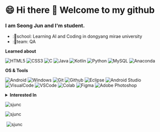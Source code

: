 

# 😄 Hi there 👋 Welcome to my github

  ### I am Seong Jun and I'm student.
  
- :🌱school: Learning AI and Coding in dongyang mirae university
- :👯team: QA





<summary><b>Learned about</b></summary>

![HTML5](https://img.shields.io/badge/-HTML5-F05032?style=for-the-badge&logo=html5&logoColor=ffffff)
![CSS3](https://img.shields.io/badge/-CSS3-007ACC?style=for-the-badge&logo=css3)
![C](https://img.shields.io/badge/-C-F05032?style=for-the-badge&logo=c&logoColor=ffffff)
![Java](https://img.shields.io/badge/java-%23ED8B00.svg?style=for-the-badge&logo=java&logoColor=white)
![Kotlin](https://img.shields.io/badge/kotlin-%237F52FF.svg?style=for-the-badge&logo=kotlin&logoColor=white)
![Python](https://img.shields.io/badge/python-3670A0?style=for-the-badge&logo=python&logoColor=ffdd54)
![MySQL](https://img.shields.io/badge/mysql-%2300f.svg?style=for-the-badge&logo=mysql&logoColor=white)
![Anaconda](https://img.shields.io/badge/Anaconda-44A833?style=flat-square&logo=Anaconda&logoColor=white)


<summary><b>OS & Tools</b></summary>


![Android](https://img.shields.io/badge/Android-3DDC84?style=for-the-badge&logo=android&logoColor=white)
![Windows](https://img.shields.io/badge/Windows-0078D6?style=for-the-badge&logo=windows&logoColor=white)
![Git](https://img.shields.io/badge/-Git-F05032?logo=Git&style=for-the-badge&logoColor=white)
![Github](https://img.shields.io/badge/-Github-181717?logo=Github&style=for-the-badge&logoColor=white)
![Eclipse](https://img.shields.io/badge/Eclipse-FE7A16.svg?style=for-the-badge&logo=Eclipse&logoColor=white)
![Android Studio](https://img.shields.io/badge/android%20studio-346ac1?style=for-the-badge&logo=android%20studio&logoColor=white)
![VisualCode](https://img.shields.io/badge/Visual%20Studio-5C2D91?style=flat-square&logo=Visual%20Studio&logoColor=white)
![VSCode](https://img.shields.io/badge/Visual%20Studio%20Code-007ACC?style=flat-square&logo=Visual%20Studio%20Code&logoColor=white)
![Colab](https://img.shields.io/badge/Google%20Colab-F9AB00?style=flat-square&logo=Google%20Colab&logoColor=white)
![Figma](https://img.shields.io/badge/figma-%23F24E1E.svg?style=for-the-badge&logo=figma&logoColor=white)
![Adobe Photoshop](https://img.shields.io/badge/adobe%20photoshop-%2331A8FF.svg?style=for-the-badge&logo=adobe%20photoshop&logoColor=white)

<details>
  <summary><b>Interested In</b></summary>
  💻Coding
  🍳Cooking
  🎨Drawing
  🧮Reading
  👁‍🗨Watching
  🎮Gaming
</details>


<p><img align="center" src="https://github-readme-stats.vercel.app/api/top-langs?username=sjunc&show_icons=true&locale=en&layout=compact" alt="sjunc" /></p>

<p><img align="center" src="https://github-readme-streak-stats.herokuapp.com/?user=sjunc&" alt="sjunc" /></p>

<p>&nbsp;<img align="center" src="https://github-readme-stats.vercel.app/api?username=sjunc&show_icons=true&locale=en" alt="sjunc" /></p>




